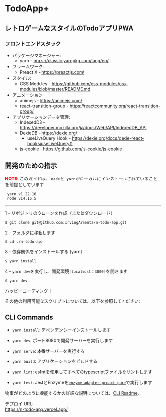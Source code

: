 # TodoApp+
## レトロゲームなスタイルのTodoアプリPWA
### フロントエンドスタック 
- パッケージマネージャー:  
  - yarn - https://classic.yarnpkg.com/lang/en/
- フレームワーク: 
  - Preact X - https://preactjs.com/
- スタイル:
  - CSS Modules - https://github.com/css-modules/css-modules/blob/master/README.md
- アニメーション
  - animejs - https://animejs.com/
  - react-transition-group - https://reactcommunity.org/react-transition-group/
- アプリケーションデータ管理:
  - IndexedDB - https://developer.mozilla.org/ja/docs/Web/API/IndexedDB_API
  - DexieDB - https://dexie.org/
    - useLiveQuery Hook - https://dexie.org/docs/dexie-react-hooks/useLiveQuery()
  - js-cookie - https://github.com/js-cookie/js-cookie
## 開発のための指示
<span style="color: red;">**NOTE**</span>: このガイドは、 `node`と` yarn`がローカルにインストールされていることを前提としています
```
 yarn v1.22.10
 node v14.15.5
```
--- 
1 - リポジトリのクローンを作成（またはダウンロード）
```bash
$ git clone git@github.com:IrvingArmenta/n-todo-app.git
```
2 - フォルダに移動します
```bash
$ cd ./n-todo-app
```
3 - 依存関係をインストールする (yarn）
```bash
$ yarn install
```
4 - `yarn dev`を実行し、開発環境` [localhost：3000] `を開きます
```bash
$ yarn dev 
```
ハッピーコーディング！

その他の利用可能なスクリプトについては、以下を参照してください:
## CLI Commands
*   `yarn install`: デペンデンシーインストールします

*   `yarn dev`: ポート8080で開発サーバーを実行します

*   `yarn serve`: 本番サーバーを実行する

*   `yarn build`: アプリケーションをビルドする

*   `yarn lint`: eslintを使用してすべてのtypescriptファイルをリントします

*   `yarn test`: JestとEnzymeを[`enzyme-adapter-preact-pure`](https://github.com/preactjs/enzyme-adapter-preact-pure)で実行します 


 物事がどのように機能するかの詳細な説明については、[CLI Readme](https://github.com/developit/preact-cli/blob/master/README.md).

デプロイ URL:  
https://n-todo-app.vercel.app/